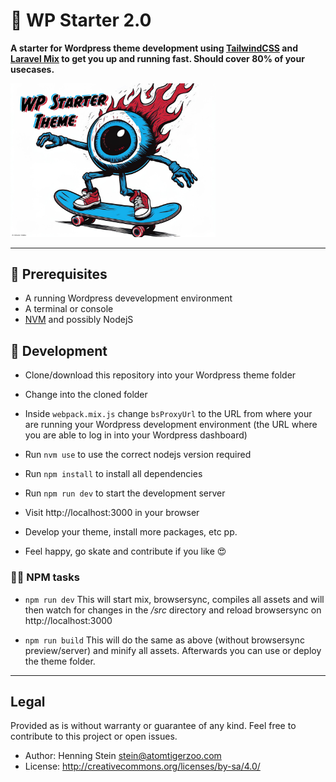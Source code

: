 # 🎈 WP Starter 2.0

**A starter for Wordpress theme development using [TailwindCSS](https://tailwindcss.com/) and [Laravel Mix](https://laravel-mix.com)
to get you up and running fast. Should cover 80% of your usecases.**

<img src="public/screenshot.png" width="65%">

***

## 📄 Prerequisites
- A running Wordpress devevelopment environment
- A terminal or console
- [NVM](https://github.com/nvm-sh/nvm) and possibly NodejS

## 🔨 Development
- Clone/download this repository into your Wordpress theme folder
- Change into the cloned folder

- Inside `webpack.mix.js` change `bsProxyUrl` to the URL from where
  your are running your Wordpress development environment (the URL 
  where you are able to log in into your Wordpress dashboard)

- Run `nvm use` to use the correct nodejs version required
- Run `npm install` to install all dependencies

- Run `npm run dev` to start the development server
- Visit http://localhost:3000 in your browser

- Develop your theme, install more packages, etc pp.
- Feel happy, go skate and contribute if you like 😍 

### 🐱‍💻 NPM tasks

- `npm run dev`
This will start mix, browsersync, compiles all assets and will then
watch for changes in the */src* directory and reload browsersync on 
http://localhost:3000

- `npm run build`
This will do the same as above (without browsersync preview/server)
and minify all assets. Afterwards you can use or deploy the theme
folder.

***

## Legal

Provided as is without warranty or guarantee of any kind. Feel free
to contribute to this project or open issues.

- Author: Henning Stein <stein@atomtigerzoo.com>
- License: http://creativecommons.org/licenses/by-sa/4.0/
